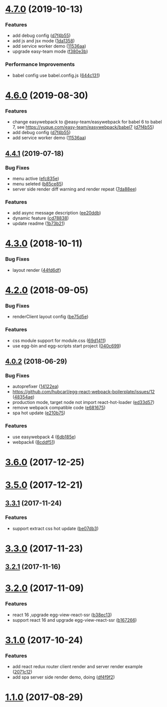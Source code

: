 <a name="4.7.0"></a>
# [4.7.0](https://github.com/easy-team/egg-react-webpack-boilerplate/compare/4.4.1...4.7.0) (2019-10-13)


### Features

* add debug config ([d7f4b55](https://github.com/easy-team/egg-react-webpack-boilerplate/commit/d7f4b55))
* add js and jsx mode ([1da1358](https://github.com/easy-team/egg-react-webpack-boilerplate/commit/1da1358))
* add service worker demo ([11536aa](https://github.com/easy-team/egg-react-webpack-boilerplate/commit/11536aa))
* upgrade easy-team mode ([f380e3b](https://github.com/easy-team/egg-react-webpack-boilerplate/commit/f380e3b))


### Performance Improvements

* babel config use babel.config.js ([644c131](https://github.com/easy-team/egg-react-webpack-boilerplate/commit/644c131))



<a name="4.6.0"></a>
# [4.6.0](https://github.com/easy-team/egg-react-webpack-boilerplate/compare/4.4.1...4.6.0) (2019-08-30)


### Features

* change easywebpack to @easy-team/easywebpack for babel 6 to babel 7, see https://yuque.com/easy-team/easywebpack/babel7 ([d7f4b55](https://github.com/easy-team/egg-react-webpack-boilerplate/commit/d7f4b55))
* add debug config ([d7f4b55](https://github.com/easy-team/egg-react-webpack-boilerplate/commit/d7f4b55))
* add service worker demo ([11536aa](https://github.com/easy-team/egg-react-webpack-boilerplate/commit/11536aa))


## [4.4.1](https://github.com/easy-team/egg-react-webpack-boilerplate/compare/4.3.0...4.4.1) (2019-07-18)


### Bug Fixes

* menu active ([efc835e](https://github.com/easy-team/egg-react-webpack-boilerplate/commit/efc835e))
* menu seleted ([b85ce85](https://github.com/easy-team/egg-react-webpack-boilerplate/commit/b85ce85))
* server side render diff warning and render repeat ([7da88ee](https://github.com/easy-team/egg-react-webpack-boilerplate/commit/7da88ee))


### Features

* add async message description ([ee20ddb](https://github.com/easy-team/egg-react-webpack-boilerplate/commit/ee20ddb))
* dynamic feature ([cd78838](https://github.com/easy-team/egg-react-webpack-boilerplate/commit/cd78838))
* update readme ([1b73b21](https://github.com/easy-team/egg-react-webpack-boilerplate/commit/1b73b21))



# [4.3.0](https://github.com/easy-team/egg-react-webpack-boilerplate/compare/4.2.0...4.3.0) (2018-10-11)


### Bug Fixes

* layout render ([44fd6df](https://github.com/easy-team/egg-react-webpack-boilerplate/commit/44fd6df))



# [4.2.0](https://github.com/easy-team/egg-react-webpack-boilerplate/compare/4.0.2...4.2.0) (2018-09-05)


### Bug Fixes

* renderClient layout config ([be75d5e](https://github.com/easy-team/egg-react-webpack-boilerplate/commit/be75d5e))


### Features

* css module support for module.css ([69d1411](https://github.com/easy-team/egg-react-webpack-boilerplate/commit/69d1411))
* use egg-bin and egg-scripts start project ([040c699](https://github.com/easy-team/egg-react-webpack-boilerplate/commit/040c699))



## [4.0.2](https://github.com/easy-team/egg-react-webpack-boilerplate/compare/3.6.0...4.0.2) (2018-06-29)


### Bug Fixes

* autoprefixer ([14122ea](https://github.com/easy-team/egg-react-webpack-boilerplate/commit/14122ea))
* https://github.com/hubcarl/egg-react-webpack-boilerplate/issues/12 ([48354ae](https://github.com/easy-team/egg-react-webpack-boilerplate/commit/48354ae))
* production mode, target  node not import react-hot-loader ([ed33d57](https://github.com/easy-team/egg-react-webpack-boilerplate/commit/ed33d57))
* remove webpack compatible code ([e681675](https://github.com/easy-team/egg-react-webpack-boilerplate/commit/e681675))
* spa hot update ([e210b75](https://github.com/easy-team/egg-react-webpack-boilerplate/commit/e210b75))


### Features

* use easywebpack 4 ([6db185e](https://github.com/easy-team/egg-react-webpack-boilerplate/commit/6db185e))
* webpack4 ([8cddf51](https://github.com/easy-team/egg-react-webpack-boilerplate/commit/8cddf51))



# [3.6.0](https://github.com/easy-team/egg-react-webpack-boilerplate/compare/3.5.0...3.6.0) (2017-12-25)



# [3.5.0](https://github.com/easy-team/egg-react-webpack-boilerplate/compare/3.3.1...3.5.0) (2017-12-21)



## [3.3.1](https://github.com/easy-team/egg-react-webpack-boilerplate/compare/3.3.0...3.3.1) (2017-11-24)


### Features

* support extract css hot update ([be07db3](https://github.com/easy-team/egg-react-webpack-boilerplate/commit/be07db3))



# [3.3.0](https://github.com/easy-team/egg-react-webpack-boilerplate/compare/3.2.1...3.3.0) (2017-11-23)



## [3.2.1](https://github.com/easy-team/egg-react-webpack-boilerplate/compare/3.2.0...3.2.1) (2017-11-16)



# [3.2.0](https://github.com/easy-team/egg-react-webpack-boilerplate/compare/v3.1.0...3.2.0) (2017-11-09)


### Features

* react 16 ,upgrade egg-view-react-ssr ([b38ec13](https://github.com/easy-team/egg-react-webpack-boilerplate/commit/b38ec13))
* support react 16 and upgrade egg-view-react-ssr ([b167266](https://github.com/easy-team/egg-react-webpack-boilerplate/commit/b167266))



# [3.1.0](https://github.com/easy-team/egg-react-webpack-boilerplate/compare/1.1.0...v3.1.0) (2017-10-24)


### Features

* add react redux router client render and server render example ([2071c12](https://github.com/easy-team/egg-react-webpack-boilerplate/commit/2071c12))
* add spa server side render demo, doing ([df4f9f2](https://github.com/easy-team/egg-react-webpack-boilerplate/commit/df4f9f2))



# [1.1.0](https://github.com/easy-team/egg-react-webpack-boilerplate/compare/1.0.2...1.1.0) (2017-08-29)




